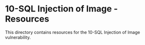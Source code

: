 # 10-SQL Injection of Image - Resources
This directory contains resources for the 10-SQL Injection of Image vulnerability.
